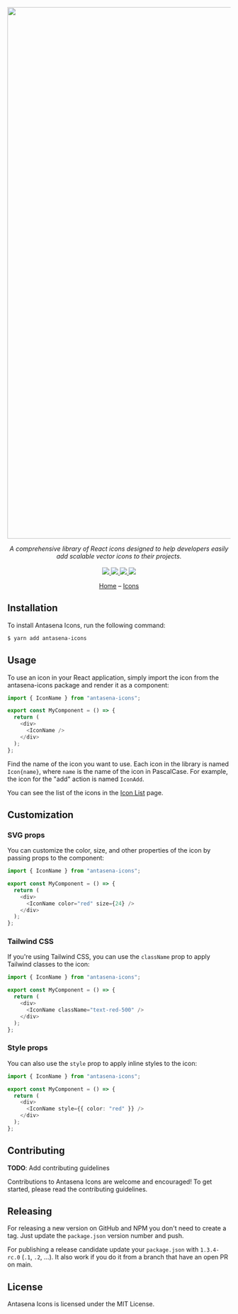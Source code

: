 <p align="center">
    <img width="1200" alt="Antasena Icons" src="https://user-images.githubusercontent.com/4987902/228852549-5e427c38-8903-4846-a3a9-c53c09421b5a.png"> 
</p>
<p align="center">
    <i>A comprehensive library of React icons designed to help developers easily add scalable vector icons to their projects.</i>
    <br>
    <br>
    <a href="https://github.com/tranityproject/antasena-icons/actions">
      <img src="https://github.com/tranityproject/antasena-icons/workflows/ci/badge.svg?branch=main">
    </a>
    <a href="https://bundlephobia.com/package/antasena-icons">
      <img src="https://img.shields.io/bundlephobia/minzip/antasena-icons">
    </a>
    <a href="https://www.npmjs.com/package/antasena-icons">
      <img src="https://img.shields.io/npm/dw/antasena-icons">
    </a>
    <a href="https://github.com/tranityproject/antasena-icons/blob/main/LICENSE">
      <img src="https://img.shields.io/npm/l/antasena-icons">
    </a>
</p>
<p align="center">
  <a href="https://github.com/tranityproject/antasena-icons">Home</a>
  –
  <a href="https://github.com/tranityproject/antasena-icons/blob/main/docs/ICON_LIST.md">Icons</a>
</p>

## Installation

To install Antasena Icons, run the following command:

```bash
$ yarn add antasena-icons
```

## Usage

To use an icon in your React application, simply import the icon from the antasena-icons package and render it as a component:

```typescript
import { IconName } from "antasena-icons";

export const MyComponent = () => {
  return (
    <div>
      <IconName />
    </div>
  );
};
```

Find the name of the icon you want to use. Each icon in the library is named `Icon{name}`, where `name` is the name of the icon in PascalCase. For example, the icon for the "add" action is named `IconAdd`.

You can see the list of the icons in the [Icon List](https://github.com/tranityproject/antasena-icons/blob/main/docs/ICON_LIST.md) page.

## Customization

### SVG props

You can customize the color, size, and other properties of the icon by passing props to the component:

```typescript
import { IconName } from "antasena-icons";

export const MyComponent = () => {
  return (
    <div>
      <IconName color="red" size={24} />
    </div>
  );
};
```

### Tailwind CSS

If you're using Tailwind CSS, you can use the `className` prop to apply Tailwind classes to the icon:

```typescript
import { IconName } from "antasena-icons";

export const MyComponent = () => {
  return (
    <div>
      <IconName className="text-red-500" />
    </div>
  );
};
```

### Style props

You can also use the `style` prop to apply inline styles to the icon:

```typescript
import { IconName } from "antasena-icons";

export const MyComponent = () => {
  return (
    <div>
      <IconName style={{ color: "red" }} />
    </div>
  );
};
```

## Contributing

**TODO**: Add contributing guidelines

Contributions to Antasena Icons are welcome and encouraged! To get started, please read the contributing guidelines.

## Releasing

For releasing a new version on GitHub and NPM you don't need to create a tag. Just update the `package.json` version number and push.

For publishing a release candidate update your `package.json` with `1.3.4-rc.0` (`.1`, `.2`, ...). It also work if you do it from a branch that have an open PR on main.

## License

Antasena Icons is licensed under the MIT License.

